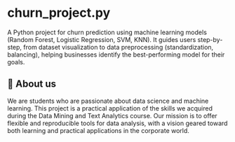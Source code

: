 # churn_project.py
A Python project for churn prediction using machine learning models (Random Forest, Logistic Regression, SVM, KNN). It guides users step-by-step, from dataset visualization to data preprocessing (standardization, balancing), helping businesses identify the best-performing model for their goals.


## 🚀 About us
We are students who are passionate about data science and machine learning. This project is a practical application of the skills we acquired during the Data Mining and Text Analytics course. Our mission is to offer flexible and reproducible tools for data analysis, with a vision geared toward both learning and practical applications in the corporate world.

